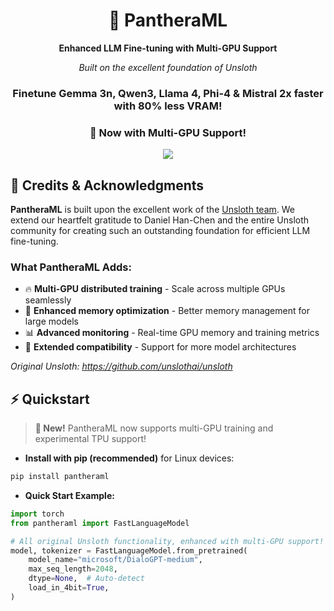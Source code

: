 <div align="center">

# 🦥 PantheraML

**Enhanced LLM Fine-tuning with Multi-GPU Support**

*Built on the excellent foundation of Unsloth*

### Finetune Gemma 3n, Qwen3, Llama 4, Phi-4 & Mistral 2x faster with 80% less VRAM!
### 🚀 Now with Multi-GPU Support!

![](https://i.ibb.co/sJ7RhGG/image-41.png)

</div>

## 🙏 Credits & Acknowledgments

**PantheraML** is built upon the excellent work of the [Unsloth team](https://github.com/unslothai/unsloth). We extend our heartfelt gratitude to Daniel Han-Chen and the entire Unsloth community for creating such an outstanding foundation for efficient LLM fine-tuning.

### What PantheraML Adds:
- 🔥 **Multi-GPU distributed training** - Scale across multiple GPUs seamlessly
- 🚀 **Enhanced memory optimization** - Better memory management for large models  
- 📊 **Advanced monitoring** - Real-time GPU memory and training metrics
- 🔧 **Extended compatibility** - Support for more model architectures

*Original Unsloth: https://github.com/unslothai/unsloth*


## ⚡ Quickstart

> **🎯 New!** PantheraML now supports multi-GPU training and experimental TPU support!

- **Install with pip (recommended)** for Linux devices:
```bash
pip install pantheraml
```

- **Quick Start Example:**
```python
import torch
from pantheraml import FastLanguageModel

# All original Unsloth functionality, enhanced with multi-GPU support!
model, tokenizer = FastLanguageModel.from_pretrained(
    model_name="microsoft/DialoGPT-medium",
    max_seq_length=2048,
    dtype=None,  # Auto-detect
    load_in_4bit=True,
)
```
